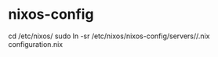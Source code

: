 # nixos-config
cd /etc/nixos/
sudo ln -sr /etc/nixos/nixos-config/servers/<DOMAIN>/<HOST>.nix configuration.nix
